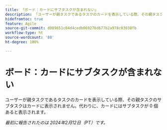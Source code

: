 ```yaml
---
title: 「ボード：カードにサブタスクが含まれない」
description: 「ユーザーが親タスクであるタスクのカードを表示している際、その親タスクのサブタスクはカードに表示されません。代わりに、カードにはサブタスクが 0 個あると表示されます。」
hidefromtoc: true
feature: Agile
source-git-commit: d089651c04d4cedb069276d677b2a978c03038fb
workflow-type: ht
source-wordcount: '88'
ht-degree: 100%

---
```



# ボード：カードにサブタスクが含まれない

ユーザーが親タスクであるタスクのカードを表示している際、その親タスクのサブタスクはカードに表示されません。代わりに、カードにはサブタスクが 0 個あると表示されます。

_最初に報告されたのは 2024年2月12日（PT）です。_
